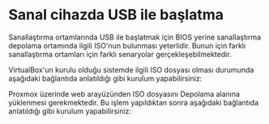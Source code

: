 # Sanal cihazda USB ile başlatma

Sanallaştırma ortamlarında USB ile başlatmak için BIOS yerine sanallaştırma depolama ortamında ilgili ISO'nun bulunması yeterlidir. Bunun için farklı sanallaştırma ortamları için farklı senaryolar gerçekleşebilmektedir.

VirtualBox'un kurulu olduğu sistemde ilgili ISO dosyası olması durumunda aşağıdaki bağlantıda anlatıldığı gibi kurulum yapabilirsiniz:


Proxmox üzerinde web arayüzünden ISO dosyasını Depolama alanına yüklenmesi gerekmektedir. Bu işlem yapıldıktan sonra aşağıdaki bağlantıda anlatıldığı gibi kurulum yapabilirsiniz:




